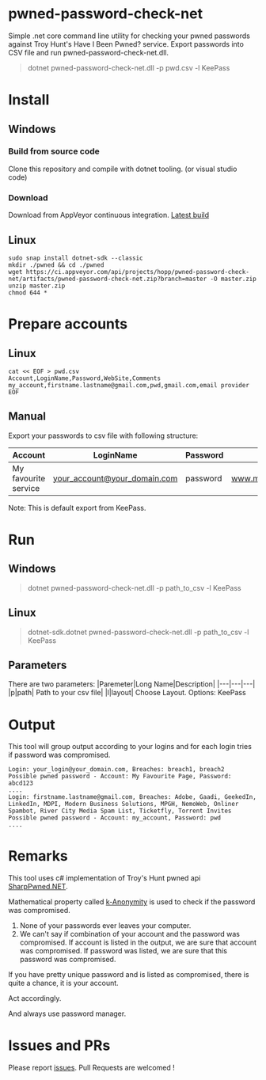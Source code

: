 # pwned-password-check-net
Simple .net core command line utility for checking your pwned passwords against Troy Hunt's Have I Been Pwned? service. Export passwords into CSV file and run pwned-password-check-net.dll.

> dotnet pwned-password-check-net.dll -p pwd.csv -l KeePass

# Install
## Windows
### Build from source code
Clone this repository and compile with dotnet tooling. (or visual studio code)
### Download
Download from AppVeyor continuous integration.
[Latest build](https://ci.appveyor.com/api/projects/hopp/pwned-password-check-net/artifacts/pwned-password-check-net.zip?bramch=master)

## Linux
    sudo snap install dotnet-sdk --classic
    mkdir ./pwned && cd ./pwned
    wget https://ci.appveyor.com/api/projects/hopp/pwned-password-check-net/artifacts/pwned-password-check-net.zip?branch=master -O master.zip
    unzip master.zip
    chmod 644 *

# Prepare accounts
## Linux
    cat << EOF > pwd.csv
    Account,LoginName,Password,WebSite,Comments
    my_account,firstname.lastname@gmail.com,pwd,gmail.com,email provider
    EOF

## Manual
Export your passwords to csv file with following structure:

| Account | LoginName | Password | WebSite | Comments |
| --- | --- | ---| --- | --- |
| My favourite service|your_account@your_domain.com|password|www.myfavouriteservice.nowhere|comment|

Note: This is default export from KeePass.

# Run

## Windows
> dotnet pwned-password-check-net.dll -p path_to_csv -l KeePass

## Linux

> dotnet-sdk.dotnet pwned-password-check-net.dll -p path_to_csv -l KeePass

## Parameters

There are two parameters:
|Paremeter|Long Name|Description|
|---|---|---|
|p|path| Path to your csv file|
|l|layout| Choose Layout. Options: KeePass


# Output

This tool will group output according to your logins and for each login tries if password was compromised.

```
Login: your_login@your_domain.com, Breaches: breach1, breach2
Possible pwned password - Account: My Favourite Page, Password: abcd123
....
Login: firstname.lastname@gmail.com, Breaches: Adobe, Gaadi, GeekedIn, LinkedIn, MDPI, Modern Business Solutions, MPGH, NemoWeb, Onliner Spambot, River City Media Spam List, Ticketfly, Torrent Invites
Possible pwned password - Account: my_account, Password: pwd
....
```
# Remarks
This tool uses c# implementation of Troy's Hunt pwned api [SharpPwned.NET](https://github.com/FaithLV/SharpPwned.NET).

Mathematical property called [k-Anonymity](https://www.troyhunt.com/ive-just-launched-pwned-passwords-version-2/#cloudflareprivacyandkanonymity) is used to check if the password was compromised.

1. None of your passwords ever leaves your computer.
2. We can't say if combination of your account and the password was compromised. If account is listed in the output, we are sure that account was compromised. If password was listed, we are sure that this password was compromised.

If you have pretty unique password and is listed as compromised, there is quite a chance, it is your account. 

Act accordingly.

And always use password manager.

# Issues and PRs

Please report [issues](https://github.com/hopp/pwned-password-check-net/issues). Pull Requests are welcomed !
